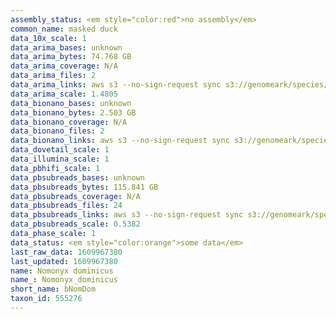 ```yaml
---
assembly_status: <em style="color:red">no assembly</em>
common_name: masked duck
data_10x_scale: 1
data_arima_bases: unknown
data_arima_bytes: 74.768 GB
data_arima_coverage: N/A
data_arima_files: 2
data_arima_links: aws s3 --no-sign-request sync s3://genomeark/species/Nomonyx_dominicus/bNomDom1/genomic_data/arima/ .<br>
data_arima_scale: 1.4805
data_bionano_bases: unknown
data_bionano_bytes: 2.503 GB
data_bionano_coverage: N/A
data_bionano_files: 2
data_bionano_links: aws s3 --no-sign-request sync s3://genomeark/species/Nomonyx_dominicus/bNomDom1/genomic_data/bionano/ .<br>
data_dovetail_scale: 1
data_illumina_scale: 1
data_pbhifi_scale: 1
data_pbsubreads_bases: unknown
data_pbsubreads_bytes: 115.841 GB
data_pbsubreads_coverage: N/A
data_pbsubreads_files: 24
data_pbsubreads_links: aws s3 --no-sign-request sync s3://genomeark/species/Nomonyx_dominicus/bNomDom1/genomic_data/pacbio/ . --exclude "*ccs*bam*"<br>
data_pbsubreads_scale: 0.5382
data_phase_scale: 1
data_status: <em style="color:orange">some data</em>
last_raw_data: 1609967380
last_updated: 1609967380
name: Nomonyx dominicus
name_: Nomonyx_dominicus
short_name: bNomDom
taxon_id: 555276
---
```


